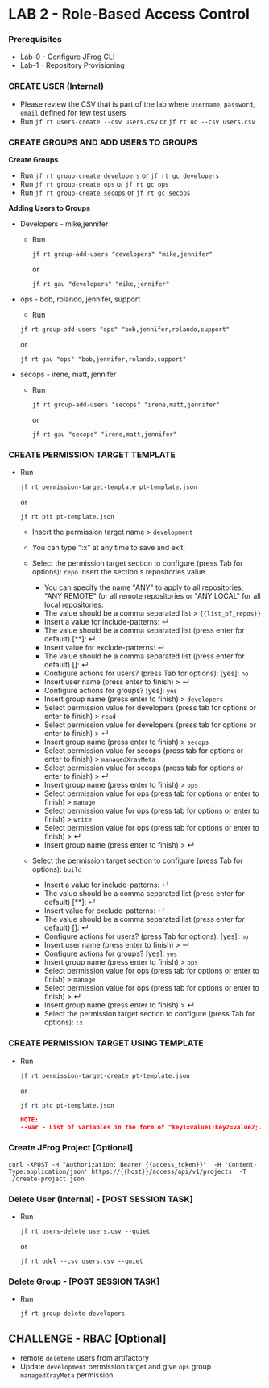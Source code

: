 # LAB 2 - Role-Based Access Control

### Prerequisites
- Lab-0 - Configure JFrog CLI
- Lab-1 - Repository Provisioning

### CREATE USER (Internal)
- Please review the CSV that is part of the lab where `username`, `password`, `email` defined for few test users
- Run ``jf rt users-create --csv users.csv`` or ``jf rt uc --csv users.csv``

### CREATE GROUPS AND ADD USERS TO GROUPS 
**Create Groups**
- Run ``jf rt group-create developers`` or ``jf rt gc developers``
- Run ``jf rt group-create ops`` or ``jf rt gc ops``
- Run ``jf rt group-create secops`` or ``jf rt gc secops``


**Adding Users to Groups**
- Developers - mike,jennifer
  - Run 
    
    ``jf rt group-add-users "developers" "mike,jennifer"`` 
  
    or 
  
    ``jf rt gau "developers" "mike,jennifer"``


- ops - bob, rolando, jennifer, support
  - Run 
  
   ``jf rt group-add-users "ops" "bob,jennifer,rolando,support"`` 

   or 

   ``jf rt gau "ops" "bob,jennifer,rolando,support"``


- secops - irene, matt, jennifer
  - Run 
  
    ``jf rt group-add-users "secops" "irene,matt,jennifer"`` 
  
    or 
  
    ``jf rt gau "secops" "irene,matt,jennifer"``


### CREATE PERMISSION TARGET TEMPLATE 
- Run 
  
  ``jf rt permission-target-template pt-template.json`` 
  
  or 

  ``jf rt ptt pt-template.json``
  - Insert the permission target name > `development`
  
  - You can type ":x" at any time to save and exit. 
  - Select the permission target section to configure (press Tab for options): `repo`
    Insert the section's repositories value.
    - You can specify the name "ANY" to apply to all repositories, "ANY REMOTE" for all remote repositories or "ANY LOCAL" for all local repositories:
    - The value should be a comma separated list > `{{list_of_repos}}`
    - Insert a value for include-patterns: ↵
    - The value should be a comma separated list (press enter for default) [**]: ↵
    - Insert value for exclude-patterns: ↵
    - The value should be a comma separated list (press enter for default) []: ↵
    - Configure actions for users? (press Tab for options): [yes]: `no`
    - Insert user name (press enter to finish) > ↵
    - Configure actions for groups? [yes]: `yes`
    - Insert group name (press enter to finish) > `developers`
    - Select permission value for developers (press tab for options or enter to finish) > `read`
    - Select permission value for developers (press tab for options or enter to finish) > ↵
    - Insert group name (press enter to finish) > `secops`
    - Select permission value for secops (press tab for options or enter to finish) > `managedXrayMeta`
    - Select permission value for secops (press tab for options or enter to finish) > ↵
    - Insert group name (press enter to finish) > `ops`
    - Select permission value for ops (press tab for options or enter to finish) > `manage`
    - Select permission value for ops (press tab for options or enter to finish) > `write`
    - Select permission value for ops (press tab for options or enter to finish) > ↵
    - Insert group name (press enter to finish) > ↵
  - Select the permission target section to configure (press Tab for options): `build`
    - Insert a value for include-patterns: ↵
    - The value should be a comma separated list (press enter for default) [**]: ↵
    - Insert value for exclude-patterns: ↵
    - The value should be a comma separated list (press enter for default) []: ↵
    - Configure actions for users? (press Tab for options): [yes]: `no`
    - Insert user name (press enter to finish) > ↵
    - Configure actions for groups? [yes]: `yes`
    - Insert group name (press enter to finish) > `ops`
    - Select permission value for ops (press tab for options or enter to finish) > `manage`
    - Select permission value for ops (press tab for options or enter to finish) > ↵
    - Insert group name (press enter to finish) > ↵
    - Select the permission target section to configure (press Tab for options): `:x`

### CREATE PERMISSION TARGET USING TEMPLATE
- Run 

  ``jf rt permission-target-create pt-template.json`` 

  or 

  ``jf rt ptc pt-template.json``

    ```json
    NOTE:
    --var - List of variables in the form of "key1=value1;key2=value2;..." to be replaced in the template.
    ```


### Create JFrog Project [Optional]
`curl -XPOST -H "Authorization: Bearer {{access_token}}"  -H 'Content-Type:application/json' https://{{host}}/access/api/v1/projects  -T ./create-project.json`


### Delete User (Internal) - [POST SESSION TASK]
- Run 

  ``jf rt users-delete users.csv --quiet``

  or

  ``jf rt udel --csv users.csv --quiet``

### Delete Group - [POST SESSION TASK]
- Run 

  ``jf rt group-delete developers``



## CHALLENGE - RBAC [Optional]
- remote `deleteme` users from artifactory
- Update ``development`` permission target and give ``ops`` group ``managedXrayMeta`` permission
